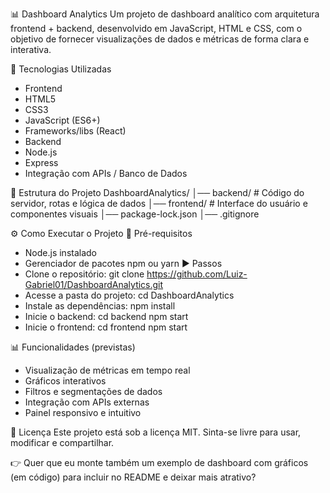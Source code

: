 📊 Dashboard Analytics
Um projeto de dashboard analítico com arquitetura frontend + backend, desenvolvido em JavaScript, HTML e CSS, com o objetivo de fornecer visualizações de dados e métricas de forma clara e interativa.

🚀 Tecnologias Utilizadas
- Frontend
- HTML5
- CSS3
- JavaScript (ES6+)
- Frameworks/libs (React)
- Backend
- Node.js
- Express
- Integração com APIs / Banco de Dados 

📂 Estrutura do Projeto
DashboardAnalytics/
│── backend/        # Código do servidor, rotas e lógica de dados
│── frontend/       # Interface do usuário e componentes visuais
│── package-lock.json
│── .gitignore



⚙️ Como Executar o Projeto
🔧 Pré-requisitos
- Node.js instalado
- Gerenciador de pacotes npm ou yarn
▶️ Passos
- Clone o repositório:
git clone https://github.com/Luiz-Gabriel01/DashboardAnalytics.git
- Acesse a pasta do projeto:
cd DashboardAnalytics
- Instale as dependências:
npm install
- Inicie o backend:
cd backend
npm start
- Inicie o frontend:
cd frontend
npm start



📊 Funcionalidades (previstas)
- Visualização de métricas em tempo real
- Gráficos interativos
- Filtros e segmentações de dados
- Integração com APIs externas
- Painel responsivo e intuitivo

📜 Licença
Este projeto está sob a licença MIT.
Sinta-se livre para usar, modificar e compartilhar.

👉 Quer que eu monte também um exemplo de dashboard com gráficos (em código) para incluir no README e deixar mais atrativo?
